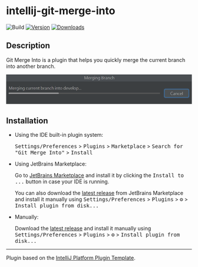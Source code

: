# intellij-git-merge-into

![Build](https://github.com/iml885203/intellij-git-merge-into/workflows/Build/badge.svg)
[![Version](https://img.shields.io/jetbrains/plugin/v/24969-git-merge-into.svg)](https://plugins.jetbrains.com/plugin/24969-git-merge-into)
[![Downloads](https://img.shields.io/jetbrains/plugin/d/24969-git-merge-into.svg)](https://plugins.jetbrains.com/plugin/24969-git-merge-into)

## Description
<!-- Plugin description -->
Git Merge Into is a plugin that helps you quickly merge the current branch into another branch.
<!-- Plugin description end -->

![](readme/action.png)

## Installation

- Using the IDE built-in plugin system:
  
  <kbd>Settings/Preferences</kbd> > <kbd>Plugins</kbd> > <kbd>Marketplace</kbd> > <kbd>Search for "Git Merge Into"</kbd> >
  <kbd>Install</kbd>
  
- Using JetBrains Marketplace:

  Go to [JetBrains Marketplace](https://plugins.jetbrains.com/plugin/MARKETPLACE_ID) and install it by clicking the <kbd>Install to ...</kbd> button in case your IDE is running.

  You can also download the [latest release](https://plugins.jetbrains.com/plugin/MARKETPLACE_ID/versions) from JetBrains Marketplace and install it manually using
  <kbd>Settings/Preferences</kbd> > <kbd>Plugins</kbd> > <kbd>⚙️</kbd> > <kbd>Install plugin from disk...</kbd>

- Manually:

  Download the [latest release](https://github.com/iml885203/intellij-git-merge-into/releases/latest) and install it manually using
  <kbd>Settings/Preferences</kbd> > <kbd>Plugins</kbd> > <kbd>⚙️</kbd> > <kbd>Install plugin from disk...</kbd>


---
Plugin based on the [IntelliJ Platform Plugin Template][template].

[template]: https://github.com/JetBrains/intellij-platform-plugin-template
[docs:plugin-description]: https://plugins.jetbrains.com/docs/intellij/plugin-user-experience.html#plugin-description-and-presentation
